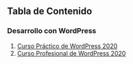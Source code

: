 
## Tabla de Contenido

### Desarrollo con WordPress
1. [Curso Práctico de WordPress 2020](Curso%20Práctico%20de%20WordPress%202020/README.md#curso-práctico-de-wordpress-2020)
1. [Curso Profesional de WordPress 2020](Curso%20Profesional%20de%20WordPress%202020/README.md#curso-profesional-de-wordpress-2020)
